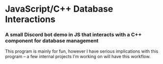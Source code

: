 # JavaScript/C++ Database Interactions
### A small Discord bot demo in JS that interacts with a C++ component for database management
This program is mainly for fun, however I have serious implications with this program – a few internal projects I’m working on will have this workflow.
